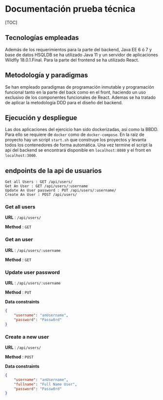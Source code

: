 # Documentación prueba técnica
[TOC]

## Tecnologías empleadas
   Además de los requerimientos para la parte del backend, Java EE 6 ó 7 y base de datos HSQLDB se ha utilizado Java 11 y un servidor de aplicaciones Wildfly 18.0.1.Final. Para la parte del frontend se ha utilizado React.
## Metodología y paradigmas
   Se han empleado paradigmas de programación inmutable y programación funcional tanto en la parte del back como en el front, haciendo un uso exclusivo de los componentes funcionales de React. Ademas se ha tratado de aplicar la metodología DDD para el diseño del backend.
## Ejecución y despliegue
  Las dos aplicaciones del ejercicio han sido dockerizadas, así como la BBDD. Para ello se requiere de ```docker``` como de ```docker-compose```. En la raiz de proyecto hay un script ```start.sh``` que construye los proyectos y levanta todos los contenedores de forma automática.  Una vez termine el script la api del backend se encontrará disponible en ```localhost:8080``` y el front en ```localhost:3000```.
  ## endpoints de la api de usuarios

    Get all Users : GET /api/users/
    Get An User : GET /api/users/:username
    Update An User password : PUT /api/users/:username/
    Create An User : POST /api/users/

### Get all users

**URL** : `/api/users/`

**Method** : `GET`

### Get an user

**URL** : `/api/users/:username`

**Method** : `GET`

### Update user password

**URL** : `/api/users/:username`

**Method** : `PUT`

**Data constraints**

```json
{
    "username": "anUsername",
    "password": "Passw0rd"
}
```
### Create a new user

**URL** : `/api/users/`

**Method** : `POST`

**Data constraints**

```json
{
    "username": "anUsername",
    "fullname": "Full Name User",
    "password": "Passw0rd"
}
```



